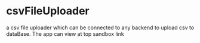 # csvFileUploader
a csv file uploader which can be connected to any backend to upload csv to dataBase. The app can view at top  sandbox link
